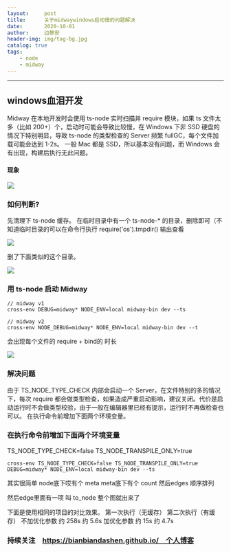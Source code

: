 ```yaml
---
layout:     post
title:      关于midwaywindows启动慢的问题解决
date:       2020-10-01
author:    	边黎安
header-img: img/tag-bg.jpg
catalog: true
tags:
    - node
    - midway
---
```

---


## windows血泪开发
Midway 在本地开发时会使用 ts-node 实时扫描并 require 模块，如果 ts 文件太多（比如 200+）个，启动时可能会导致比较慢，在 Windows 下非 SSD 硬盘的情况下特别明显，导致 ts-node 的类型检查的 Server 频繁 fullGC，每个文件加载可能会达到 1-2s。
一般 Mac 都是 SSD，所以基本没有问题，而 Windows 会有出现，构建后执行无此问题。


####  现象

![](https://cdn.nlark.com/yuque/0/2020/png/501408/1601523014939-40121f9c-bc19-4f9e-a7e6-e744d409a9ea.png)

### 如何判断?
先清理下 ts-node 缓存。
在临时目录中有一个 ts-node-* 的目录，删除即可（不知道临时目录的可以在命令行执行 require('os').tmpdir() 输出查看

![](https://cdn.nlark.com/yuque/0/2020/png/501408/1601523402032-7e9c162a-762e-4cba-82b4-8ae63fe37280.png)



删了下面类似的这个目录。


![](https://cdn.nlark.com/yuque/0/2020/png/501408/1601523340452-7924affe-96b5-4544-85b7-e41ace4206e8.png)


### 用 ts-node 启动 Midway



```
// midway v1
cross-env DEBUG=midway* NODE_ENV=local midway-bin dev --ts

// midway v2
cross-env NODE_DEBUG=midway* NODE_ENV=local midway-bin dev --t

```

会出现每个文件的 require + bind的 时长

![](https://cdn.nlark.com/yuque/0/2020/png/501408/1601523470970-1812326a-39d9-4b39-af57-7723f80f6e17.png?x-oss-process=image%2Fresize%2Cw_1492)



### 解决问题

由于 TS_NODE_TYPE_CHECK 内部会启动一个 Server，在文件特别的多的情况下，每次 require 都会做类型检查，如果造成严重启动影响，建议关闭。代价是启动运行时不会做类型校验，由于一般在编辑器里已经有提示，运行时不再做检查也可以。
在执行命令前增加下面两个环境变量。


### 在执行命令前增加下面两个环境变量

TS_NODE_TYPE_CHECK=false TS_NODE_TRANSPILE_ONLY=true


```
cross-env TS_NODE_TYPE_CHECK=false TS_NODE_TRANSPILE_ONLY=true DEBUG=midway* NODE_ENV=local midway-bin dev --ts

```


其实很简单 node底下哎有个 meta meta底下有个 count 然后edges 顺序排列

然后edge里面有一项 叫 to_node  整个图就出来了

下面是使用相同的项目的对比效果。
第一次执行（无缓存）
第二次执行（有缓存）
不加优化参数
约 258s
约 5.6s
加优化参数
约 15s
约 4.7s

### 持续关注　https://bianbiandashen.github.io/　个人博客

 

